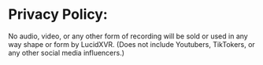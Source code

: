 # Privacy Policy:

No audio, video, or any other form of recording will be sold or used in any way shape or form by LucidXVR. (Does not include Youtubers, TikTokers, or any other social media influencers.)
